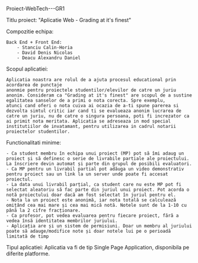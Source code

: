 Proiect-WebTech---GR1

Titlu proiect: "Aplicatie Web - Grading at it's finest"

Compozitie echipa:

    Back End + Front End:
        - Stanciu Calin-Horia
        - David Denis Nicolas
        - Deacu Alexandru Daniel
    
Scopul aplicatiei:

    Aplicatia noastra are rolul de a ajuta procesul educational prin acordarea de punctaje
    anonmie pentru proiectele studentilor/elevilor de catre un juriu anonim. Consideram ca "Grading at it's finest" are scopul de a sustine egalitatea sanselor de a primi o nota corecta. Spre exemplu,
    atunci cand oferi o nota cuiva ai ocazia de a-ti spune parerea si dezvolta simtul critic iar cand ti se evalueaza anonim lucrarea de catre un juriu, nu de catre o singura persoana, poti fi increzator ca ai primit nota meritata. Aplicatia se adreseaza in mod special institutiilor de invatamant, pentru utilizarea in cadrul notarii proiectelor studentilor.

Functionalitati minime:

    - Ca student membru în echipa unui proiect (MP) pot să îmi adaug un proiect și să definesc o serie de livrabile partiale ale proiectului. La înscriere devin automat și parte din grupul de posibili evaluatori.
    - Ca MP pentru un livrabil partial pot adăuga un video demonstrativ pentru proiect sau un link la un server unde poate fi accesat proiectul.
    - La data unui livrabil parțial, ca student care nu este MP pot fi selectat aleatoriu să fac parte din juriul unui proiect. Pot acorda o notă proiectului doar dacă am fost selectat în juriul pentru el.
    - Nota la un proiect este anonimă, iar nota totală se calculează omițând cea mai mare și cea mai mică notă. Notele sunt de la 1-10 cu până la 2 cifre fracționare.
    - Ca profesor, pot vedea evaluarea pentru fiecare proiect, fără a vedea însă identitatea membrilor juriului.
    - Aplicația are și un sistem de permisiuni. Doar un membru al juriului poate să adauge/modifice note și doar notele lui pe o perioadă limitată de timp

Tipul aplicatiei:
    Aplicatia va fi de tip Single Page Application, disponibila pe diferite platforme.
